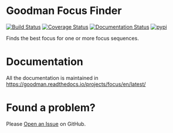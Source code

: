 


# Goodman Focus Finder

[![Build Status](https://travis-ci.org/soar-telescope/goodman_focus.svg?branch=master)](https://travis-ci.org/soar-telescope/goodman_focus)
[![Coverage Status](https://coveralls.io/repos/github/soar-telescope/goodman_focus/badge.svg?branch=master)](https://coveralls.io/github/soar-telescope/goodman_focus?branch=master)
[![Documentation Status](https://readthedocs.org/projects/goodman-focus/badge/?version=latest)](https://goodman-focus.readthedocs.io/en/latest/?badge=latest)
[![pypi](https://img.shields.io/pypi/v/goodman_focus.svg?style=flat)](https://pypi.org/project/goodman-focus/)

Finds the best focus for one or more focus sequences.

# Documentation

All the documentation is maintained in https://goodman.readthedocs.io/projects/focus/en/latest/

# Found a problem?

Please [Open an Issue](https://github.com/soar-telescope/goodman_focus/issues) on
GitHub.
